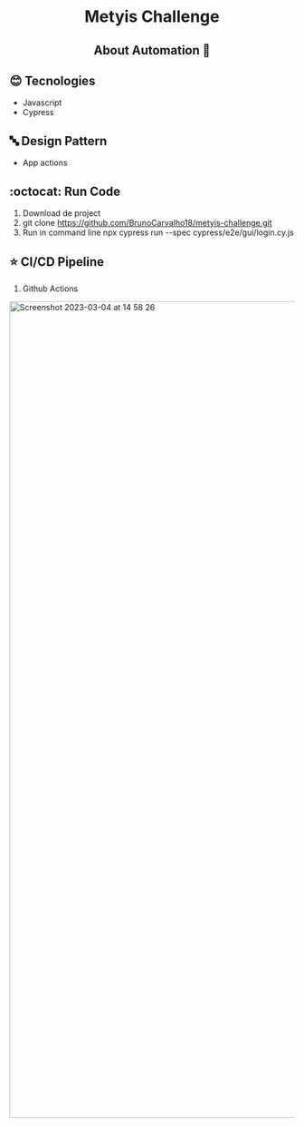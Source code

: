 <h1 align="center"> 
  Metyis Challenge 
</h1>


<h2 align="center"> 
  About Automation 🚀 
</h2>

## :blush: **Tecnologies**

- Javascript
- Cypress

## 🔤 **Design Pattern**

- App actions


## :octocat: Run Code

1. Download de project 
2. git clone https://github.com/BrunoCarvalho18/metyis-challenge.git
3. Run in command line npx cypress run --spec cypress/e2e/gui/login.cy.js

## :star:  CI/CD Pipeline

1. Github Actions

<img width="1440" alt="Screenshot 2023-03-04 at 14 58 26" src="https://user-images.githubusercontent.com/32099971/222917272-069429c0-10b8-42e0-ac07-9c59c6208632.png">

